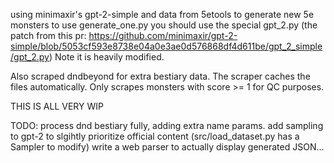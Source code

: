 using minimaxir's gpt-2-simple and data from 5etools to generate new 5e monsters
to use generate_one.py you should use the special gpt_2.py 
(the patch from this pr: https://github.com/minimaxir/gpt-2-simple/blob/5053cf593e8738e04a0e3ae0d576868df4d611be/gpt_2_simple/gpt_2.py) Note it is heavily modified. 

Also scraped dndbeyond for extra bestiary data. The scraper caches the files automatically.  Only scrapes monsters with score >= 1 for QC purposes. 

THIS IS ALL VERY WIP 


TODO: 
process dnd bestiary fully, adding extra name params. 
add sampling to gpt-2 to slgihtly prioritize official content (src/load_dataset.py has a Sampler to modify)
write a web parser to actually display generated JSON...

